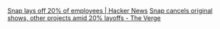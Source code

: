
[Snap lays off 20% of employees | Hacker News](https://news.ycombinator.com/item?id=32662946)
[Snap cancels original shows, other projects amid 20% layoffs - The Verge](https://www.theverge.com/2022/8/31/23330123/snap-layoffs-announced-original-shows-canceled-games-mini-apps)
